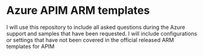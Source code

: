 # Azure APIM ARM templates

I will use this repository to include all asked questions during the Azure support and samples that have been requested. I will include configurations or settings that have not been covered in the official released ARM templates for APIM
